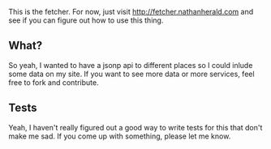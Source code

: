 This is the fetcher. For now, just visit <http://fetcher.nathanherald.com> and see if you can figure out how to use this thing.

## What?

So yeah, I wanted to have a jsonp api to different places so I could
inlude some data on my site. If you want to see more data or more
services, feel free to fork and contribute.

## Tests

Yeah, I haven't really figured out a good way to write tests for this
that don't make me sad. If you come up with something, please let me
know.
